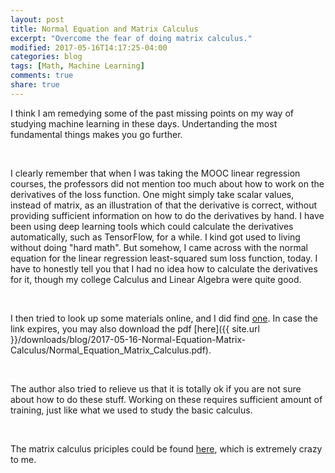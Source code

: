 ```yaml
---
layout: post
title: Normal Equation and Matrix Calculus
excerpt: "Overcome the fear of doing matrix calculus."
modified: 2017-05-16T14:17:25-04:00
categories: blog
tags: [Math, Machine Learning] 
comments: true
share: true
---
```


I think I am remedying some of the past missing points on my way of studying machine learning in these days. Undertanding the most fundamental things makes you go further.

<br />

I clearly remember that when I was taking the MOOC linear regression courses, the professors did not mention too much about how to work on the derivatives of the loss function. One might simply take scalar values, instead of matrix, as an illustration of that the derivative is correct, without providing sufficient information on how to do the derivatives by hand. I have been using deep learning tools which could calculate the derivatives automatically, such as TensorFlow, for a while. I kind got used to living without doing "hard math". But somehow, I came across with the normal equation for the linear regression least-squared sum loss function, today. I have to honestly tell you that I had no idea how to calculate the derivatives for it, though my college Calculus and Linear Algebra were quite good.

<br />

I then tried to look up some materials online, and I did find [one](http://eli.thegreenplace.net/2015/the-normal-equation-and-matrix-calculus/#id4). In case the link expires, you may also download the pdf [here]({{ site.url }}/downloads/blog/2017-05-16-Normal-Equation-Matrix-Calculus/Normal_Equation_Matrix_Calculus.pdf).

<br />

The author also tried to relieve us that it is totally ok if you are not sure about how to do these stuff. Working on these requires sufficient amount of training, just like what we used to study the basic calculus. 

<br />

The matrix calculus priciples could be found [here](https://en.wikipedia.org/wiki/Matrix_calculus), which is extremely crazy to me.
